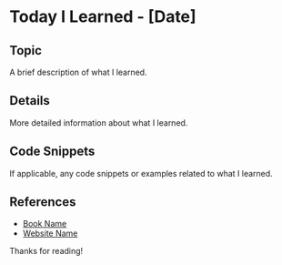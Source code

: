 # Today I Learned - [Date]

## Topic

A brief description of what I learned.

## Details

More detailed information about what I learned.

## Code Snippets

If applicable, any code snippets or examples related to what I learned.

## References

- [Book Name](link)
- [Website Name](link)

Thanks for reading!